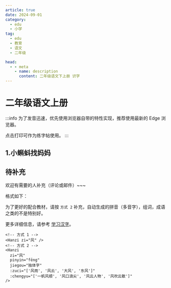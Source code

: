 ```yaml
---
article: true
date: 2024-09-01
category:
  - edu
  - 小学
tag:
  - edu
  - 教育
  - 语文
  - 二年级

head:
  - - meta
    - name: description
      content: 二年级语文下上册 识字
---
```


# 二年级语文上册

:::info
为了发音迅速，优先使用浏览器自带的特性实现，推荐使用最新的 Edge 浏览器。

点击打印可作为练字帖使用。
:::

## 1.小蝌蚪找妈妈

<Hanzi zi="找" :zuci="['查找', '寻找', '找一找']" />
<Hanzi zi="两" :zuci="['两个', '两天', '两人']" />
<Hanzi zi="哪" pinyin="nǎ" :zuci="['哪里', '哪些', '哪个']" />
<Hanzi zi="宽" :zuci="['宽大', '宽广', '宽阔']" />
<Hanzi zi="顶" :zuci="['山顶', '顶点', '顶尖', '顶端']" />
<Hanzi zi="眼" :zuci="['眼光', '眼泪', '天眼']" />
<Hanzi zi="睛" :zuci="['眼睛', '目不转睛']" />
<Hanzi zi="肚" pinyin="dù" :zuci="['肚子', '肚皮']" />
<Hanzi zi="皮" :zuci="['皮毛', '皮肤', '皮包']" />
<Hanzi zi="跳" :zuci="['跳远', '跳高', '跳跃']" />

<Hanzi zi="塘" :zuci="['池塘', '水塘', '鱼塘', '荷塘']" />
<Hanzi zi="脑" :zuci="['大脑', '脑门']" />
<Hanzi zi="袋" :zuci="['口袋', '衣袋', '袋子', '袋鼠']" />
<Hanzi zi="灰" :zuci="['灰色', '灰尘']" />
<Hanzi zi="哇" :zuci="['好哇', '走哇']" />
<Hanzi zi="教" pinyin="jiāo" :zuci="['教书', '教课']" />
<Hanzi zi="教" pinyin="jiào" :zuci="['教导', '教育']" />
<Hanzi zi="捕" :zuci="['捕捉', '捕食']" />
<Hanzi zi="迎" :zuci="['欢迎', '迎接', '迎风', '迎面']" />
<Hanzi zi="阿" pinyin="ā" :zuci="['阿姐', '阿妹']" />
<Hanzi zi="姨" :zuci="['阿姨', '小姨']" />
<Hanzi zi="龟" pinyin="guī" :zuci="['乌龟', '龟甲']" />
<Hanzi zi="披" :zuci="['披风', '披着']" />
<Hanzi zi="鼓" :zuci="['鼓动', '打鼓', '鼓励']" />

## 待补充 <Badge text="待补充" type="tip" />

欢迎有需要的人补充（评论或邮件）~~~

格式如下：

为了更好的配合教材，请按 `方式 2` 补充，自动生成的拼音（多音字），组词，成语之类的不是特别好。

更多详细信息，请参考 [学习汉字](./learn-hanzi.md)。

```vue
<!-- 方式 1 -->
<Hanzi zi="风" />
<!-- 方式 2 -->
<Hanzi
  zi="风"
  pinyin="fēng"
  jiegou="独体字"
  :zuci="['风雨', '风云', '大风', '东风']"
  :chengyu="['一帆风顺', '风口浪尖', '风云人物', '风吹云散']"
/>
```
